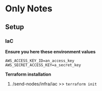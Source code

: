 # Only Notes

## Setup
### IaC
**Ensure you here these environment values**
```
AWS_ACCESS_KEY_ID=an_access_key
AWS_SECRET_ACCESS_KEY=a_secret_key
```
**Terraform installation**
1. /send-nodes/infra/iac >> `terraform init`
